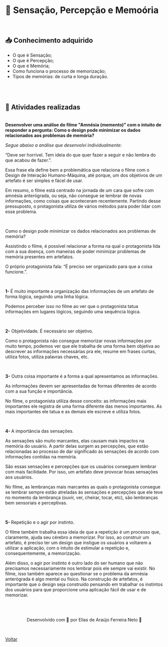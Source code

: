 <h1 id="topico1"> 🧠 Sensação, Percepção e Memoória </h1>

<br>

<h2> 📥 Conhecimento adquirido </h2>

- O que é Sensação;
- O que é Percepção;
- O que é Memória;
- Como funciona o processo de memorização;
- Tipos de memórias: de curta e longa duração.

<br><br>

<h2> 📝 Atividades realizadas </h2>

<br>

<strong>
  Desenvolver uma análise do filme "Amnésia (memento)" com o intuito de responder a pergunta: Como o design pode
  minimizar os dados relacionados aos problemas de memória? 
</strong>

<br>

<p>
  <em> Segue abaixo a análise que desenvolvi individualmente:</em>

  <br>

  “Deve ser horrível. Tem ideia do que quer fazer a seguir e não lembra do que acabou de 
  fazer.”.

  Essa frase ela define bem a problemática que relaciona o filme com o Design de Interação 
  Humano-Máquina, até porque, um dos objetivos de um artefato é ser simples e fácel de usar.

  Em resumo, o filme está centrado na jornada de um cara que sofre com amnésia anterógrada, 
  ou seja, não consegue se lembrar de novas informações, como coisas que aconteceram 
  recentemente. Partindo desse pressuposto, o protagonista utiliza de vários métodos para 
  poder lidar com esse problema.

  <br>

  Como o design pode minimizar os dados relacionados aos problemas de memória?

  Assistindo o filme, é possível relacionar a forma na qual o protagonista lida com a sua 
  doença, com maneiras de poder minimizar problemas de memória presentes em 
  artefatos.

  O próprio protagonista fala: “É preciso ser organizado para que a coisa funcione.”.

  <br>

  <b>1-</b> É muito importante a organização das informações de um artefato de forma 
  lógica, seguindo uma linha lógica.

  Podemos perceber isso no filme ao ver que o protagonista tatua informações 
  em lugares lógicos, seguindo uma sequência lógica.

  <br>

  <b>2-</b> Objetividade. É necessário ser objetivo.

  Como o protagonista não consegue memorizar novas informações por muito 
  tempo, podemos ver que ele trabalha de uma forma bem objetiva ao descrever 
  as informações necessárias pra ele, resume em frases curtas, utiliza fotos, 
  utiliza palavras chaves, etc.

  <br>

  <b>3-</b> Outra coisa importante é a forma a qual apresentamos as informações.

  As informações devem ser apresentadas de formas diferentes de acordo com a 
  sua função e importância.

  No filme, o protagonista utiliza desse conceito: as informações mais 
  importantes ele registra de uma forma diferente das menos importantes. As 
  mais importantes ele tatua e as demais ele escreve e utiliza fotos.

  <br>

  <b>4- </b> A importância das sensações.

  As sensações são muito marcantes, elas causam mais impactos na memória do 
  usuário. A partir delas surgem as percepções, que estão relacionadas ao processo de dar 
  significado às sensações de acordo com informações contidas na memória.

  São essas sensações e percepções que os usuários conseguem lembrar com 
  mais facilidade. Por isso, um artefato deve provocar boas sensações aos 
  usuários.

  No filme, as lembranças mais marcantes as quais o protagonista consegue se 
  lembrar sempre estão atreladas às sensações e percepções que ele teve no 
  momento da lembrança (ouvir, ver, cheirar, tocar, etc), são lembranças bem 
  sensoriais e perceptivas.

  <br>

  <b>5- </b> Repetição e o agir por instinto.

  O filme também trabalha essa ideia de que a repetição é um processo que, 
  claramente, ajuda seu cérebro a memorizar. Por isso, ao construir um artefato, 
  é preciso ter um design que instigue os usuários a voltarem a utilizar a 
  aplicação, com o intuito de  estimular a repetição e, consequentemente, a 
  memorização.

  Além disso, o agir por instinto é outro lado do ser humano que não precisamos 
  necessariamente nos lembrar pois ele sempre vai existir. No filme, isso também 
  aparece ao questionar se o problema da amnésia anterógrada é algo mental ou 
  físico. Na construção de artefatos, é importante que o design seja construído
  pensando em trabalhar os instintos dos usuários para que proporcione uma 
  aplicação fácil de usar e de memorizar.

</p>

<br><br>

<p align="center"> Desenvolvido com 💜 por Elias de Araújo Ferreira Neto 👋 <p>

<br>

<a href="./stage01.md">Voltar</a>